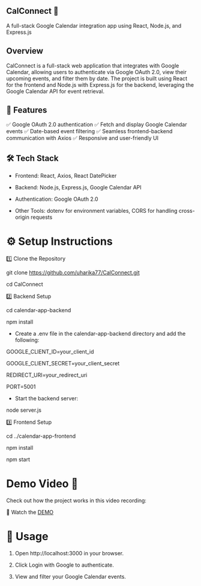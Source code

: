 ## CalConnect 📅

A full-stack Google Calendar integration app using React, Node.js, and Express.js

## Overview

CalConnect is a full-stack web application that integrates with Google Calendar, allowing users to authenticate via Google OAuth 2.0, view their upcoming events, and filter them by date. The project is built using React for the frontend and Node.js with Express.js for the backend, leveraging the Google Calendar API for event retrieval.

## 🚀 Features

✅ Google OAuth 2.0 authentication
✅ Fetch and display Google Calendar events
✅ Date-based event filtering
✅ Seamless frontend-backend communication with Axios
✅ Responsive and user-friendly UI
  
## 🛠️ Tech Stack

- Frontend: React, Axios, React DatePicker
  
- Backend: Node.js, Express.js, Google Calendar API
  
- Authentication: Google OAuth 2.0
  
- Other Tools: dotenv for environment variables, CORS for handling cross-origin requests

# ⚙️ Setup Instructions

1️⃣ Clone the Repository

git clone https://github.com/uharika77/CalConnect.git 

cd CalConnect 

2️⃣ Backend Setup

cd calendar-app-backend 

npm install  

- Create a .env file in the calendar-app-backend directory and add the following:

GOOGLE_CLIENT_ID=your_client_id

GOOGLE_CLIENT_SECRET=your_client_secret

REDIRECT_URI=your_redirect_uri

PORT=5001

- Start the backend server:
   
node server.js 

3️⃣ Frontend Setup

cd ../calendar-app-frontend 

npm install

npm start 

# Demo Video 🎥

Check out how the project works in this video recording:

📌 Watch the [DEMO](https://drive.google.com/file/d/14i1QAWU3QGTyjM9zp6U1mVOtx2BUEoTn/view)

# 🎯 Usage

1. Open http://localhost:3000 in your browser.

2. Click Login with Google to authenticate.

3. View and filter your Google Calendar events.


